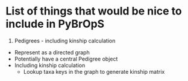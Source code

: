 # List of things that would be nice to include in PyBrOpS

1. Pedigrees - including kinship calculation
  * Represent as a directed graph
  * Potentially have a central Pedigree object
  * Including kinship calculation
    * Lookup taxa keys in the graph to generate kinship matrix

